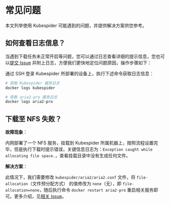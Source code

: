 # 常见问题

本文列举使用 Kubespider 可能遇到的问题，并提供解决方案供您参考。



## 如何查看日志信息？

当遇到下载任务未正常开启等问题，您可以通过日志查看详细的提示信息，您也可以[提交 Issue](https://github.com/opennaslab/kubespider/issues) 并附上日志，方便我们更快地定位问题原因，操作步骤如下：

通过 SSH 登录 Kubespider 所部署的设备上，执行下述命令获取日志信息：

``` bash
# 获取 Kubespider 服务日志
docker logs kubespider

# 获取 aria2-pro 服务日志
docker logs aria2-pro
```



## 下载至 NFS 失败？

**故障现象**：

内网部署了一个 NFS 服务，挂载到 Kubespider 所属机器上，按照流程设置完毕，但是执行下载时提示错误，关键信息日志为：`Exception caught while allocating file space.`，查看挂载目录中没有生成任何文件。



**解决方案**：

此情况下，我们需要修改 `kubespider/aria2/aria2.conf` 文件，将 `file-allocation`（文件预分配方式） 的值修改为 `none`（无），即 `file-allocation=none`，随后执行命令 `docker restart aria2-pro` 重启相关服务即可。更多介绍，见[相关 Issue](https://github.com/aria2/aria2/issues/1032)。

